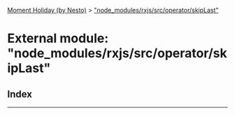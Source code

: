 [Moment Holiday (by Nesto)](../README.md) > ["node_modules/rxjs/src/operator/skipLast"](../modules/_node_modules_rxjs_src_operator_skiplast_.md)

# External module: "node_modules/rxjs/src/operator/skipLast"

## Index

---

